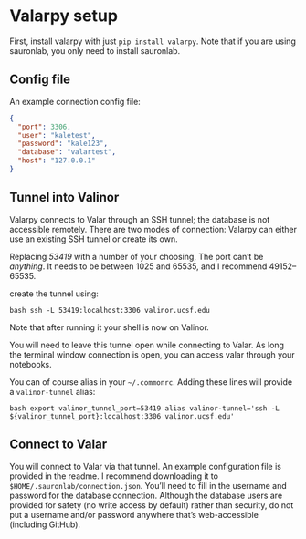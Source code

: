 # Valarpy setup


First, install valarpy with just `pip install valarpy`.
Note that if you are using sauronlab, you
only need to install sauronlab.

## Config file

An example connection config file:

```json
{
  "port": 3306,
  "user": "kaletest",
  "password": "kale123",
  "database": "valartest",
  "host": "127.0.0.1"
}
```

## Tunnel into Valinor

Valarpy connects to Valar through an SSH tunnel; the database is not
accessible remotely. There are two modes of connection: Valarpy can
either use an existing SSH tunnel or create its own.

Replacing *53419* with a number of your choosing, The port can’t be
*anything*. It needs to be between 1025 and 65535, and I recommend
49152–65535.

create the tunnel using:

``bash
   ssh -L 53419:localhost:3306 valinor.ucsf.edu
``

Note that after running it your shell is now on Valinor.

You will need to leave this tunnel open while connecting to Valar. As
long the terminal window connection is open, you can access valar
through your notebooks.

You can of course alias in your `~/.commonrc`. Adding these lines
will provide a `valinor-tunnel` alias:

``bash
   export valinor_tunnel_port=53419
   alias valinor-tunnel='ssh -L ${valinor_tunnel_port}:localhost:3306 valinor.ucsf.edu'
``


## Connect to Valar

You will connect to Valar via that tunnel.
An example configuration file is provided in the readme. I recommend
downloading it to `$HOME/.sauronlab/connection.json`. You’ll need
to fill in the username and password for the database connection.
Although the database users are provided for safety (no write access by default)
rather than security, do not put a username and/or password anywhere that’s web-accessible
(including GitHub).
